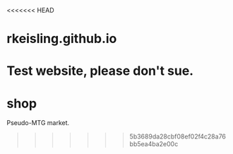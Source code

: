<<<<<<< HEAD
# rkeisling.github.io
Test website, please don't sue.
=======
# shop
Pseudo-MTG market.
>>>>>>> 5b3689da28cbf08ef02f4c28a76bb5ea4ba2e00c
